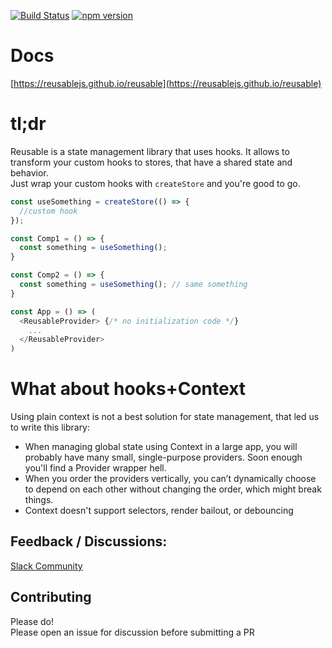 [![Build Status](https://circleci.com/gh/reusablejs/reusable.svg?style=svg)](https://circleci.com/gh/reusablejs/reusable)
[![npm version](https://badge.fury.io/js/reusable.svg)](https://badge.fury.io/js/reusable)

# Docs
[https://reusablejs.github.io/reusable](https://reusablejs.github.io/reusable)

# tl;dr
Reusable is a state management library that uses hooks.
It allows to transform your custom hooks to stores, that have a shared state and behavior.  
Just wrap your custom hooks with `createStore` and you're good to go.

```javascript
const useSomething = createStore(() => {
  //custom hook
});

const Comp1 = () => {
  const something = useSomething();
}

const Comp2 = () => {
  const something = useSomething(); // same something
}

const App = () => (
  <ReusableProvider> {/* no initialization code */}
    ...
  </ReusableProvider>
)
```

# What about hooks+Context
Using plain context is not a best solution for state management, that led us to write this library:
- When managing global state using Context in a large app, you will probably have many small, single-purpose providers. Soon enough you'll find a Provider wrapper hell.
- When you order the providers vertically, you can’t dynamically choose to depend on each other without changing the order, which might break things.
- Context doesn't support selectors, render bailout, or debouncing

## Feedback / Discussions:

[Slack Community](https://reusableslack.herokuapp.com)

## Contributing

Please do!  
Please open an issue for discussion before submitting a PR

